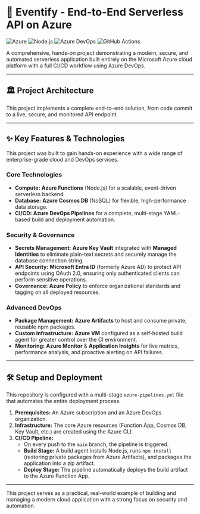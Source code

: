 # 🚀 Eventify - End-to-End Serverless API on Azure

![Azure](https://img.shields.io/badge/Azure-0078D4?style=for-the-badge&logo=microsoftazure&logoColor=white)
![Node.js](https://img.shields.io/badge/Node.js-339933?style=for-the-badge&logo=nodedotjs&logoColor=white)
![Azure DevOps](https://img.shields.io/badge/Azure_DevOps-0078D7?style=for-the-badge&logo=azuredevops&logoColor=white)
![GitHub Actions](https://img.shields.io/github/actions/workflow/status/GiteshWork/azure-devops-eventify-project/main.yml?style=for-the-badge)

A comprehensive, hands-on project demonstrating a modern, secure, and automated serverless application built entirely on the Microsoft Azure cloud platform with a full CI/CD workflow using Azure DevOps.

---

## 🏛️ Project Architecture

This project implements a complete end-to-end solution, from code commit to a live, secure, and monitored API endpoint.



---

## ✨ Key Features & Technologies

This project was built to gain hands-on experience with a wide range of enterprise-grade cloud and DevOps services.

### Core Technologies
* **Compute:** **Azure Functions** (Node.js) for a scalable, event-driven serverless backend.
* **Database:** **Azure Cosmos DB** (NoSQL) for flexible, high-performance data storage.
* **CI/CD:** **Azure DevOps Pipelines** for a complete, multi-stage YAML-based build and deployment automation.

### Security & Governance
* **Secrets Management:** **Azure Key Vault** integrated with **Managed Identities** to eliminate plain-text secrets and securely manage the database connection string.
* **API Security:** **Microsoft Entra ID** (formerly Azure AD) to protect API endpoints using OAuth 2.0, ensuring only authenticated clients can perform sensitive operations.
* **Governance:** **Azure Policy** to enforce organizational standards and tagging on all deployed resources.

### Advanced DevOps
* **Package Management:** **Azure Artifacts** to host and consume private, reusable npm packages.
* **Custom Infrastructure:** **Azure VM** configured as a self-hosted build agent for greater control over the CI environment.
* **Monitoring:** **Azure Monitor** & **Application Insights** for live metrics, performance analysis, and proactive alerting on API failures.

---

## 🛠️ Setup and Deployment

This repository is configured with a multi-stage `azure-pipelines.yml` file that automates the entire deployment process.

1.  **Prerequisites:** An Azure subscription and an Azure DevOps organization.
2.  **Infrastructure:** The core Azure resources (Function App, Cosmos DB, Key Vault, etc.) are created using the Azure CLI.
3.  **CI/CD Pipeline:**
    * On every push to the `main` branch, the pipeline is triggered.
    * **Build Stage:** A build agent installs Node.js, runs `npm install` (restoring private packages from Azure Artifacts), and packages the application into a zip artifact.
    * **Deploy Stage:** The pipeline automatically deploys the build artifact to the Azure Function App.

---

This project serves as a practical, real-world example of building and managing a modern cloud application with a strong focus on security and automation.
